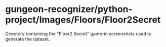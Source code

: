 # gungeon-recognizer/python-project/Images/Floors/Floor2Secret

Directory containing the "Floor2 Secret" game-in screenshots used to generate the dataset.